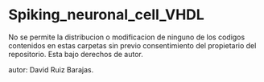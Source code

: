 # Spiking_neuronal_cell_VHDL
No se permite la distribucion o modificacion de ninguno de los codigos contenidos en estas carpetas sin previo consentimiento del propietario del repositorio. Esta bajo derechos de autor.

autor: David Ruiz Barajas.
